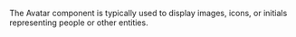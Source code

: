 The Avatar component is typically used to display images, icons, or initials representing people or other entities.
